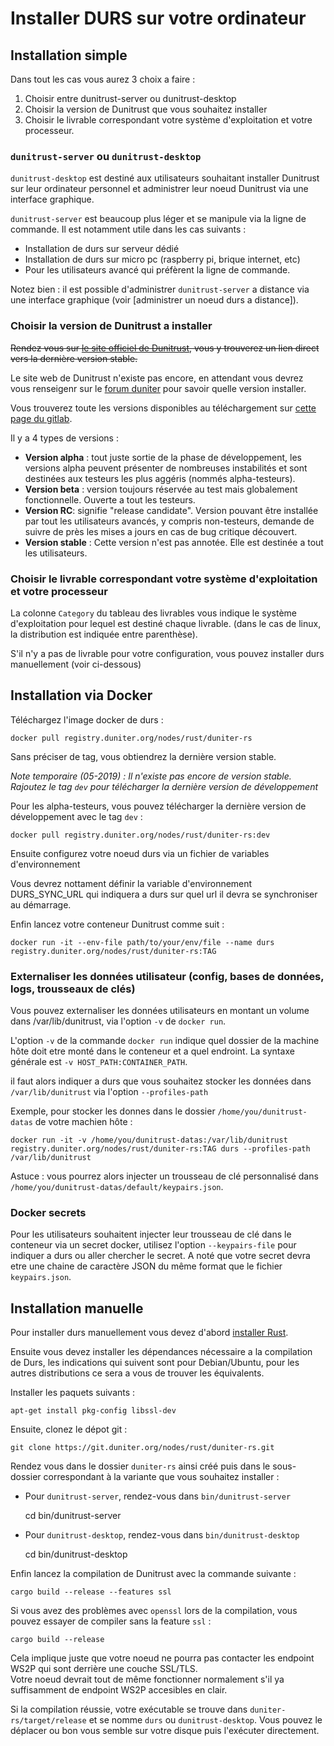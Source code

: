 # Installer DURS sur votre ordinateur

## Installation simple

Dans tout les cas vous aurez 3 choix a faire :

1. Choisir entre dunitrust-server ou dunitrust-desktop
2. Choisir la version de Dunitrust que vous souhaitez installer
3. Choisir le livrable correspondant votre système d'exploitation et votre processeur.

### `dunitrust-server` ou `dunitrust-desktop`

`dunitrust-desktop` est destiné aux utilisateurs souhaitant installer Dunitrust sur leur ordinateur personnel et administrer leur noeud Dunitrust via une interface graphique.

`dunitrust-server` est beaucoup plus léger et se manipule via la ligne de commande. Il est notamment utile dans les cas suivants :

* Installation de durs sur serveur dédié
* Installation de durs sur micro pc (raspberry pi, brique internet, etc)
* Pour les utilisateurs avancé qui préfèrent la ligne de commande.

Notez bien : il est possible d'administrer `dunitrust-server` a distance via une interface graphique (voir [administrer un noeud durs a distance]).

### Choisir la version de Dunitrust a installer

<s>Rendez vous sur [le site officiel de Dunitrust](dunitrust.org), vous y trouverez un lien direct vers la dernière version stable.</s>

Le site web de Dunitrust n'existe pas encore, en attendant vous devrez vous renseigenr sur le [forum duniter](https://forum.duniter.org) pour savoir quelle version installer.

Vous trouverez toute les versions disponibles au téléchargement sur [cette page du gitlab](https://git.duniter.org/nodes/rust/duniter-rs/tags).

Il y a 4 types de versions :

* **Version alpha** : tout juste sortie de la phase de développement, les versions alpha peuvent présenter de nombreuses instabilités et sont destinées aux testeurs les plus aggéris (nommés alpha-testeurs).
* **Version beta** : version toujours réservée au test mais globalement fonctionnelle. Ouverte a tout les testeurs.
* **Version RC**: signifie "release candidate". Version pouvant être installée par tout les utilisateurs avancés, y compris non-testeurs, demande de suivre de près les mises a jours en cas de bug critique découvert.
* **Version stable** : Cette version n'est pas annotée. Elle est destinée a tout les utilisateurs.

### Choisir le livrable correspondant votre système d'exploitation et votre processeur

La colonne `Category` du tableau des livrables vous indique le système d'exploitation pour lequel est destiné chaque livrable. (dans le cas de linux, la distribution est indiquée entre parenthèse).

S'il n'y a pas de livrable pour votre configuration, vous pouvez installer durs manuellement (voir ci-dessous)

## Installation via Docker

Téléchargez l'image docker de durs :

    docker pull registry.duniter.org/nodes/rust/duniter-rs

Sans préciser de tag, vous obtiendrez la dernière version stable.

*Note temporaire (05-2019) : Il n'existe pas encore de version stable. Rajoutez le tag `dev` pour télécharger la dernière version de développement*

Pour les alpha-testeurs, vous pouvez télécharger la dernière version de développement avec le tag `dev` :

    docker pull registry.duniter.org/nodes/rust/duniter-rs:dev

Ensuite configurez votre noeud durs via un fichier de variables d'environnement

Vous devrez nottament définir la variable d'environnement DURS_SYNC_URL qui indiquera a durs sur quel url il devra se synchroniser au démarrage.

Enfin lancez votre conteneur Dunitrust comme suit :

    docker run -it --env-file path/to/your/env/file --name durs registry.duniter.org/nodes/rust/duniter-rs:TAG

### Externaliser les données utilisateur (config, bases de données, logs, trousseaux de clés)

Vous pouvez externaliser les données utilisateurs en montant un volume dans /var/lib/dunitrust, via l'option `-v`  de `docker run`.

L'option `-v` de la commande `docker run` indique quel dossier de la machine hôte doit etre monté dans le conteneur et a quel endroint. La syntaxe générale est `-v HOST_PATH:CONTAINER_PATH`.

il faut alors indiquer a durs que vous souhaitez stocker les données dans `/var/lib/dunitrust` via l'option `--profiles-path`

Exemple, pour stocker les donnes dans le dossier `/home/you/dunitrust-datas` de votre machien hôte :

    docker run -it -v /home/you/dunitrust-datas:/var/lib/dunitrust registry.duniter.org/nodes/rust/duniter-rs:TAG durs --profiles-path /var/lib/dunitrust

Astuce : vous pourrez alors injecter un trousseau de clé personnalisé dans `/home/you/dunitrust-datas/default/keypairs.json`.

### Docker secrets

Pour les utilisateurs souhaitent injecter leur trousseau de clé dans le conteneur via un secret docker, utilisez l'option `--keypairs-file` pour indiquer a durs ou aller chercher le secret. A noté que votre secret devra etre une chaine de caractère JSON du même format que le fichier `keypairs.json`.

## Installation manuelle

Pour installer durs manuellement vous devez d'abord [installer Rust](https://www.rust-lang.org/tools/install).

Ensuite vous devez installer les dépendances nécessaire a la compilation de Durs, les indications qui suivent sont pour Debian/Ubuntu, pour les autres distributions ce sera a vous de trouver les équivalents.

Installer les paquets suivants :

    apt-get install pkg-config libssl-dev

Ensuite, clonez le dépot git :

    git clone https://git.duniter.org/nodes/rust/duniter-rs.git

Rendez vous dans le dossier `duniter-rs` ainsi créé puis dans le sous-dossier correspondant à la variante que vous souhaitez installer :

* Pour `dunitrust-server`, rendez-vous dans `bin/dunitrust-server`

    cd bin/dunitrust-server

* Pour `dunitrust-desktop`, rendez-vous dans `bin/dunitrust-desktop`

    cd bin/dunitrust-desktop

Enfin lancez la compilation de Dunitrust avec la commande suivante :

    cargo build --release --features ssl

Si vous avez des problèmes avec `openssl` lors de la compilation, vous pouvez essayer de compiler sans la feature `ssl` :

    cargo build --release

Cela implique juste que votre noeud ne pourra pas contacter les endpoint WS2P qui sont derrière une couche SSL/TLS.  
Votre noeud devrait tout de même fonctionner normalement s'il ya suffisamment de endpoint WS2P accesibles en clair.

Si la compilation réussie, votre exécutable se trouve dans `duniter-rs/target/release` et se nomme `durs` ou `dunitrust-desktop`.
Vous pouvez le déplacer ou bon vous semble sur votre disque puis l'exécuter directement.
